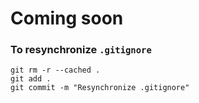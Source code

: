 # Coming soon

### To resynchronize `.gitignore`
    git rm -r --cached .
    git add .
    git commit -m "Resynchronize .gitignore"





